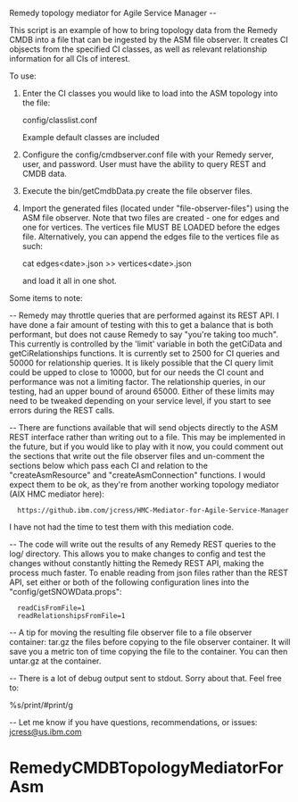 Remedy topology mediator for Agile Service Manager --

This script is an example of how to bring topology data from the Remedy CMDB into a
file that can be ingested by the ASM file observer. It creates CI objsects from the
specified CI classes, as well as relevant relationship information for all CIs of 
interest.

To use:

1. Enter the CI classes you would like to load into the ASM topology into the file:

   config/classlist.conf

   Example default classes are included

2. Configure the config/cmdbserver.conf file with your Remedy server, user, and 
   password. User must have the ability to query REST and CMDB data.
3. Execute the bin/getCmdbData.py create the file observer files.
4. Import the generated files (located under "file-observer-files") using the ASM file
   observer. Note that two files are created - one for edges and one for vertices. The
   vertices file MUST BE LOADED before the edges file. Alternatively, you can append
   the edges file to the vertices file as such:

      cat edges\<date\>.json >> vertices\<date\>.json

   and load it all in one shot.

Some items to note:

-- Remedy may throttle queries that are performed against its REST API. I have
   done a fair amount of testing with this to get a balance that is both performant,
   but does not cause Remedy to say "you're taking too much". This currently is
   controlled by the 'limit' variable in both the getCiData and getCiRelationships
   functions. It is currently set to 2500 for CI queries and 50000 for relationship
   queries. It is likely possible that the CI query limit could be upped to close to
   10000, but for our needs the CI count and performance was not a limiting factor.
   The relationship queries, in our testing, had an upper bound of around 65000.
   Either of these limits may need to be tweaked depending on your service level, if
   you start to see errors during the REST calls.

-- There are functions available that will send objects directly to the ASM REST
   interface rather than writing out to a file. This may be implemented in the future,
   but if you would like to play with it now, you could comment out the sections that
   write out the file observer files and un-comment the sections below which pass 
   each CI and relation to the "createAsmResource" and "createAsmConnection" functions.
   I would expect them to be ok, as they're from another working topology mediator
   (AIX HMC mediator here): 

      https://github.ibm.com/jcress/HMC-Mediator-for-Agile-Service-Manager

   I have not had the time to test them with this mediation code.

-- The code will write out the results of any Remedy REST queries to the log/ 
   directory. This allows you to make changes to config and test the changes without
   constantly hitting the Remedy REST API, making the process much faster. To
   enable reading from json files rather than the REST API, set either or both of the
   following configuration lines into the "config/getSNOWData.props":
   
      readCisFromFile=1
      readRelationshipsFromFile=1

-- A tip for moving the resulting file observer file to a file observer container:
   tar.gz the files before copying to the file observer container. It will save you
   a metric ton of time copying the file to the container. You can then untar.gz
   at the container. 

-- There is a lot of debug output sent to stdout. Sorry about that. Feel free to:

   %s/print/#print/g

-- Let me know if you have questions, recommendations, or issues: jcress@us.ibm.com


      


# RemedyCMDBTopologyMediatorForAsm

